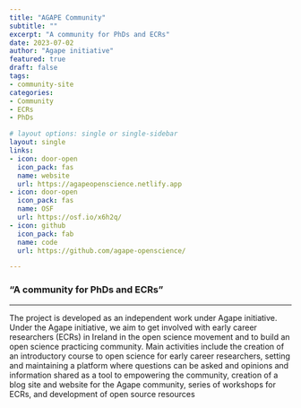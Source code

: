 ```yaml
---
title: "AGAPE Community"
subtitle: ""
excerpt: "A community for PhDs and ECRs"
date: 2023-07-02
author: "Agape initiative"
featured: true
draft: false
tags:
- community-site
categories:
- Community
- ECRs
- PhDs

# layout options: single or single-sidebar
layout: single
links:
- icon: door-open
  icon_pack: fas
  name: website
  url: https://agapeopenscience.netlify.app
- icon: door-open
  icon_pack: fas
  name: OSF
  url: https://osf.io/x6h2q/
- icon: github
  icon_pack: fab
  name: code
  url: https://github.com/agape-openscience/

---
```


### “A community for PhDs and ECRs”

---

The project is developed as an independent work under Agape initiative.  Under the Agape initiative, we aim to get involved with early career researchers (ECRs) in Ireland in the open science movement and to build an open science practicing community.  Main activities include the creation of an introductory course to open science for early career researchers, setting and maintaining a platform where questions can be asked and opinions and information shared as a tool to empowering the community, creation of a blog site and website for the Agape community, series of workshops for ECRs, and development of open source resources